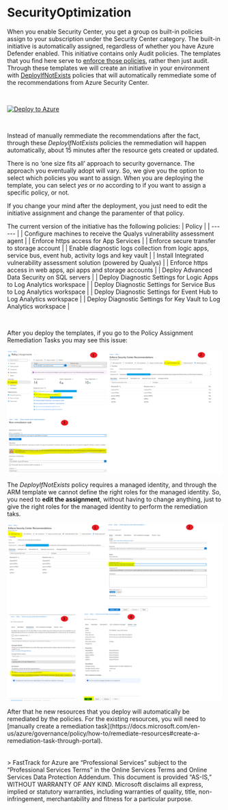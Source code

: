 # SecurityOptimization

When you enable Security Center, you get a group os built-in policies assign to your subscription under the Security Center category. The built-in initiative is automatically assigned, regardless of whether you have Azure Defender enabled. This initiative contains only Audit policies. The templates that you find here serve to [enforce those policies](https://docs.microsoft.com/en-us/azure/governance/policy/how-to/remediate-resources#create-a-remediation-task-through-portal), rather then just audit. Through these templates we will create an initiative in your environment with [DeployIfNotExists](https://docs.microsoft.com/en-us/azure/governance/policy/concepts/effects#deployifnotexists) policies that will automatically remmediate some of the recommendations from Azure Security Center.

<br/>

[![Deploy to Azure](https://aka.ms/deploytoazurebutton)](https://portal.azure.com/#create/Microsoft.Template/uri/https%3A%2F%2Fraw.githubusercontent.com%2Fjoanabmartins%2FSecurityOptimization%2Fmaster%2Fazuredeploy.json)

 <br/>

Instead of manually remmediate the recommendations after the fact, through these *DeployIfNotExists* policies the remmediation will happen automatically, about 15 minutes after the resource gets created or updated.

There is no ‘one size fits all’ approach to security governance. The approach you eventually adopt will vary. So, we give you the option to select which policies you want to assign. When you are deploying the template, you can select *yes* or *no* according to if you want to assign a specific policy, or not.

If you change your mind after the deployment, you just need to edit the initiative assignment and change the paramenter of that policy.

The current version of the initiative has the following policies: 
| Policy |
| ------ |
| Configure machines to receive the Qualys vulnerability assessment agent |
| Enforce https access for App Services |
| Enforce secure transfer to storage account |
| Enable diagnostic logs collection from logic apps, service bus, event hub, activity logs and key vault | 
| Install Integrated vulnerability assessment solution (powered by Qualys) | 
| Enforce https access in web apps, api apps and storage accounts | 
| Deploy Advanced Data Security on SQL servers | 
| Deploy Diagnostic Settings for Logic Apps to Log Analytics workspace | 
| Deploy Diagnostic Settings for Service Bus to Log Analytics workspace | 
| Deploy Diagnostic Settings for Event Hub to Log Analytics workspace | 
| Deploy Diagnostic Settings for Key Vault to Log Analytics workspace | 


 
 <br/>
 
After you deploy the templates, if you go to the Policy Assignment Remediation Tasks you may see this issue:

<p align="left">
  <img src="./media/PolicyAssignmentError.PNG">
</p>

The *DeployIfNotExists* policy requires a managed identity, and through the ARM template we cannot define the right roles for the managed identity. So, you need to **edit the assignment**, without having to change anything, just to give the right roles for the managed identity to perform the remediation taks.
 <p align="left">
  <img src="./media/PolicyAssignmentEdit.PNG">
</p>
After that he new resources that you deploy will automatically be remediated by the policies. For the existing resources, you will need to [manually create a remediation task](https://docs.microsoft.com/en-us/azure/governance/policy/how-to/remediate-resources#create-a-remediation-task-through-portal).
<br/>
<br/>
 <br/>
>  FastTrack for Azure are “Professional Services” subject to the “Professional Services Terms” in the Online Services Terms and Online Services Data Protection Addendum. This document is provided “AS-IS,” WITHOUT WARRANTY OF ANY KIND. Microsoft disclaims all express, implied or statutory warranties, including warranties of quality, title, non-infringement, merchantability and fitness for a particular purpose. 
